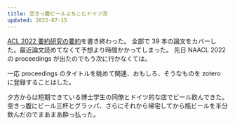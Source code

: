 ```yaml
---
title: 空きっ腹ビールぶちこむドイツ流
updated: 2022-07-15
---
```


[ACL 2022 要約研究の要約](https://sotaro.io/posts/acl2022-summarization-papers)を書き終わった。
全部で 39 本の論文をカバーした。最近論文読めてなくて予想より時間かかってしまった。
先日 NAACL 2022 の proceedings が出たのでもう次に行かなくては。

一応 proceedings のタイトルを眺めて関連、おもしろ、そうなものを zotero に登録することはした。

夕方からは短期できている博士学生の同僚とドイツ的な店でビール飲んできた。
空きっ腹にビール三杯とグラッパ、さらにそれから帰宅してから瓶ビールを半分飲んだのでまあまあ酔っ払った。
